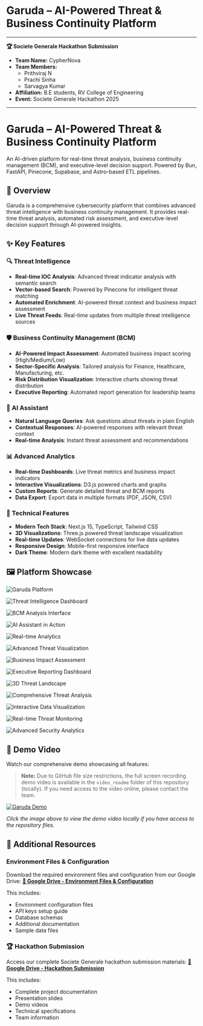 # Garuda – AI-Powered Threat & Business Continuity Platform

---

**🏆 Societe Generale Hackathon Submission**

- **Team Name:** CypherNova
- **Team Members:**
  - Prithviraj N
  - Prachi Sinha
  - Sarvagya Kumar
- **Affiliation:** B.E students, RV College of Engineering
- **Event:** Societe Generale Hackathon 2025

---

# Garuda – AI-Powered Threat & Business Continuity Platform

An AI-driven platform for real-time threat analysis, business continuity management (BCM), and executive-level decision support. Powered by Bun, FastAPI, Pinecone, Supabase, and Astro-based ETL pipelines.

## 🎯 Overview

Garuda is a comprehensive cybersecurity platform that combines advanced threat intelligence with business continuity management. It provides real-time threat analysis, automated risk assessment, and executive-level decision support through AI-powered insights.

## ✨ Key Features

### 🔍 Threat Intelligence
- **Real-time IOC Analysis**: Advanced threat indicator analysis with semantic search
- **Vector-based Search**: Powered by Pinecone for intelligent threat matching
- **Automated Enrichment**: AI-powered threat context and business impact assessment
- **Live Threat Feeds**: Real-time updates from multiple threat intelligence sources

### 🛡️ Business Continuity Management (BCM)
- **AI-Powered Impact Assessment**: Automated business impact scoring (High/Medium/Low)
- **Sector-Specific Analysis**: Tailored analysis for Finance, Healthcare, Manufacturing, etc.
- **Risk Distribution Visualization**: Interactive charts showing threat distribution
- **Executive Reporting**: Automated report generation for leadership teams

### 🤖 AI Assistant
- **Natural Language Queries**: Ask questions about threats in plain English
- **Contextual Responses**: AI-powered responses with relevant threat context
- **Real-time Analysis**: Instant threat assessment and recommendations

### 📊 Advanced Analytics
- **Real-time Dashboards**: Live threat metrics and business impact indicators
- **Interactive Visualizations**: D3.js powered charts and graphs
- **Custom Reports**: Generate detailed threat and BCM reports
- **Data Export**: Export data in multiple formats (PDF, JSON, CSV)

### 🔧 Technical Features
- **Modern Tech Stack**: Next.js 15, TypeScript, Tailwind CSS
- **3D Visualizations**: Three.js powered threat landscape visualization
- **Real-time Updates**: WebSocket connections for live data updates
- **Responsive Design**: Mobile-first responsive interface
- **Dark Theme**: Modern dark theme with excellent readability

## 🖼️ Platform Showcase

![Garuda Platform](pictures_readme/Screenshot%202025-07-13%20173238.png)

![Threat Intelligence Dashboard](pictures_readme/Screenshot%202025-07-13%20173158.png)

![BCM Analysis Interface](pictures_readme/Screenshot%202025-07-13%20173136.png)

![AI Assistant in Action](pictures_readme/Screenshot%202025-07-13%20173108.png)

![Real-time Analytics](pictures_readme/Screenshot%202025-07-13%20173024.png)

![Advanced Threat Visualization](pictures_readme/Screenshot%202025-07-13%20172926.png)

![Business Impact Assessment](pictures_readme/Screenshot%202025-07-13%20172838.png)

![Executive Reporting Dashboard](pictures_readme/Screenshot%202025-07-13%20172731.png)

![3D Threat Landscape](pictures_readme/Screenshot%202025-07-13%20172635.png)

![Comprehensive Threat Analysis](pictures_readme/Screenshot%202025-07-13%20172514.png)

![Interactive Data Visualization](pictures_readme/Screenshot%202025-07-13%20171817.png)

![Real-time Threat Monitoring](pictures_readme/Screenshot%202025-07-13%20170555.png)

![Advanced Security Analytics](pictures_readme/Screenshot%202025-07-13%20125821.png)

## 🎥 Demo Video

Watch our comprehensive demo showcasing all features:

> **Note:** Due to GitHub file size restrictions, the full screen recording demo video is available in the `video_readme` folder of this repository (locally). If you need access to the video online, please contact the team.

[![Garuda Demo](pictures_readme/Screenshot%202025-07-13%20172635.png)](#)

*Click the image above to view the demo video locally if you have access to the repository files.*

## 📁 Additional Resources

### Environment Files & Configuration
Download the required environment files and configuration from our Google Drive:
**[🔗 Google Drive - Environment Files & Configuration](https://drive.google.com/drive/folders/12ILoT2AI9WVFNuecB7V2ZxA0WDkIxHyl?usp=sharing)**

This includes:
- Environment configuration files
- API keys setup guide
- Database schemas
- Additional documentation
- Sample data files

### 🏆 Hackathon Submission
Access our complete Societe Generale hackathon submission materials:
**[🔗 Google Drive - Hackathon Submission](https://drive.google.com/drive/folders/12ILoT2AI9WVFNuecB7V2ZxA0WDkIxHyl?usp=sharing)**

This includes:
- Complete project documentation
- Presentation slides
- Demo videos
- Technical specifications
- Team information 